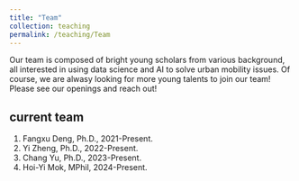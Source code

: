```yaml
---
title: "Team"
collection: teaching
permalink: /teaching/Team
---
```

Our team is composed of bright young scholars from various background, all interested in using data science and AI to solve urban mobility issues. Of course, we are alwasy looking for more young talents to join our team! Please see our openings and reach out!


current team
------
1. Fangxu Deng, Ph.D., 2021-Present.
1. Yi Zheng, Ph.D., 2022-Present.
1. Chang Yu, Ph.D., 2023-Present.
1. Hoi-Yi Mok, MPhil, 2024-Present.
